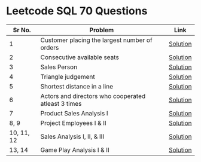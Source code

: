 # Leetcode SQL 70 Questions

| Sr No. | Problem | Link |
|--------|---------|------|
| 1 | Customer placing the largest number of orders | [Solution](https://github.com/Advaitiyer/Leetcode-SQL-70/blob/main/solution01.sql) |
| 2 | Consecutive available seats | [Solution](https://github.com/Advaitiyer/Leetcode-SQL-70/blob/main/solution02.sql) |
| 3 | Sales Person | [Solution](https://github.com/Advaitiyer/Leetcode-SQL-70/blob/main/solution03.sql) |
| 4 | Triangle judgement | [Solution](https://github.com/Advaitiyer/Leetcode-SQL-70/blob/main/solution04.sql) |
| 5 | Shortest distance in a line | [Solution](https://github.com/Advaitiyer/Leetcode-SQL-70/blob/main/solution05.sql) |
| 6 | Actors and directors who cooperated atleast 3 times | [Solution](https://github.com/Advaitiyer/Leetcode-SQL-70/blob/main/solution06.sql) |
| 7 | Product Sales Analysis I | [Solution](https://github.com/Advaitiyer/Leetcode-SQL-70/blob/main/solution07.sql) |
| 8, 9 | Project Employees I & II | [Solution](https://github.com/Advaitiyer/Leetcode-SQL-70/blob/main/solution08_09.sql) |
| 10, 11, 12 | Sales Analysis I, II, & III | [Solution](https://github.com/Advaitiyer/Leetcode-SQL-70/blob/main/solution10_11_12.sql) |
| 13, 14 | Game Play Analysis I & II | [Solution](https://github.com/Advaitiyer/Leetcode-SQL-70/blob/main/solution13_14.sql) |
